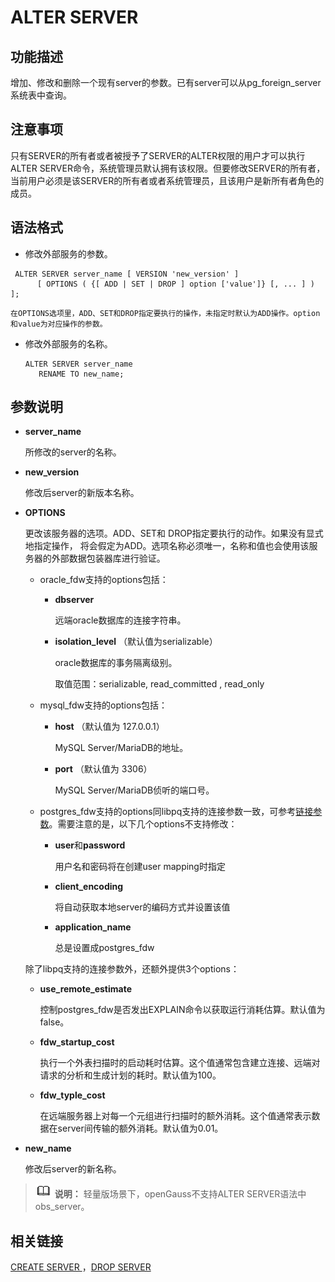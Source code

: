 # ALTER SERVER<a name="ZH-CN_TOPIC_0289900400"></a>

## 功能描述<a name="zh-cn_topic_0283136932_section7100616165720"></a>

增加、修改和删除一个现有server的参数。已有server可以从pg\_foreign\_server系统表中查询。

## 注意事项<a name="zh-cn_topic_0283136932_section1175222145715"></a>

只有SERVER的所有者或者被授予了SERVER的ALTER权限的用户才可以执行ALTER SERVER命令，系统管理员默认拥有该权限。但要修改SERVER的所有者，当前用户必须是该SERVER的所有者或者系统管理员，且该用户是新所有者角色的成员。

## 语法格式<a name="zh-cn_topic_0283136932_section19393201035713"></a>

-   修改外部服务的参数。

```
 ALTER SERVER server_name [ VERSION 'new_version' ]   
      [ OPTIONS ( {[ ADD | SET | DROP ] option ['value']} [, ... ] ) ];
```

    在OPTIONS选项里，ADD、SET和DROP指定要执行的操作，未指定时默认为ADD操作。option和value为对应操作的参数。


-   修改外部服务的名称。

    ```
    ALTER SERVER server_name     
       RENAME TO new_name;
    ```


## 参数说明<a name="zh-cn_topic_0283136932_section284720213578"></a>

-   **server\_name**

    所修改的server的名称。

-   **new\_version**

    修改后server的新版本名称。

-   **OPTIONS**

    更改该服务器的选项。ADD、SET和 DROP指定要执行的动作。如果没有显式地指定操作， 将会假定为ADD。选项名称必须唯一，名称和值也会使用该服务器的外部数据包装器库进行验证。

    -   oracle\_fdw支持的options包括：
        -   **dbserver**

            远端oracle数据库的连接字符串。

        -   **isolation\_level**  （默认值为serializable）

            oracle数据库的事务隔离级别。

            取值范围：serializable, read\_committed , read\_only

    -   mysql\_fdw支持的options包括：
        -   **host**  （默认值为 127.0.0.1）

            MySQL Server/MariaDB的地址。

        -   **port**  （默认值为 3306）

            MySQL Server/MariaDB侦听的端口号。

    -   postgres\_fdw支持的options同libpq支持的连接参数一致，可参考[链接参数](../Developerguide/链接参数.md)。需要注意的是，以下几个options不支持修改：
        -   **user**和**password**

            用户名和密码将在创建user mapping时指定

        -   **client\_encoding**

            将自动获取本地server的编码方式并设置该值

        -   **application\_name**

            总是设置成postgres\_fdw


    除了libpq支持的连接参数外，还额外提供3个options：

    -   **use\_remote\_estimate**

        控制postgres\_fdw是否发出EXPLAIN命令以获取运行消耗估算。默认值为false。

    -   **fdw\_startup\_cost**

        执行一个外表扫描时的启动耗时估算。这个值通常包含建立连接、远端对请求的分析和生成计划的耗时。默认值为100。

    -   **fdw\_typle\_cost**

        在远端服务器上对每一个元组进行扫描时的额外消耗。这个值通常表示数据在server间传输的额外消耗。默认值为0.01。



-   **new\_name**

    修改后server的新名称。


>![](public_sys-resources/icon-note.gif) **说明：** 
>轻量版场景下，openGauss不支持ALTER SERVER语法中obs\_server。

## 相关链接<a name="zh-cn_topic_0283136932_section13898752175613"></a>

[CREATE SERVER ](CREATE-SERVER.md)，[DROP SERVER](DROP-SERVER.md)

